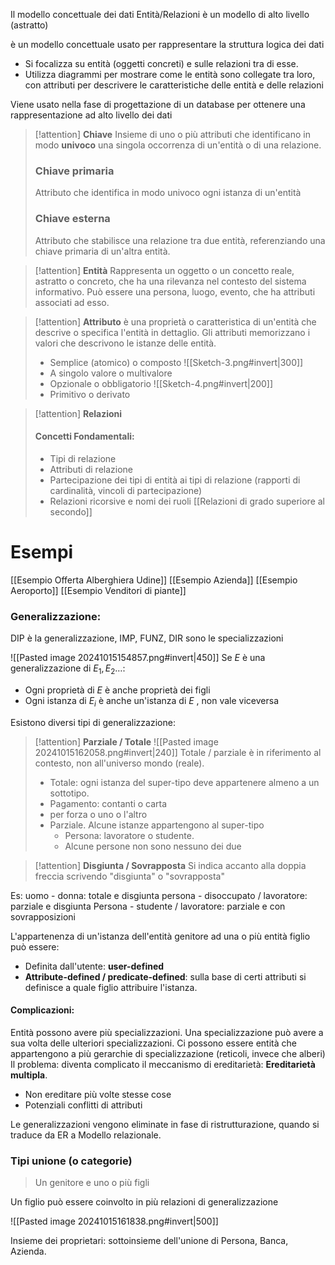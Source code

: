 Il modello concettuale dei dati Entità/Relazioni è un modello di alto livello (astratto)

è un modello concettuale usato per rappresentare la struttura logica dei dati
- Si focalizza su entità (oggetti concreti) e sulle relazioni tra di esse. 
- Utilizza diagrammi per mostrare come le entità sono collegate tra loro, con attributi per descrivere le caratteristiche delle entità e delle relazioni

Viene usato nella fase di progettazione di un database per ottenere una rappresentazione ad alto livello dei dati 

> [!attention]  **Chiave** 
> Insieme di uno o più attributi che identificano in modo **univoco** una singola occorrenza di un'entità o di una relazione. 
> ### Chiave primaria 
> Attributo che identifica in modo univoco ogni istanza di un'entità
> ### Chiave esterna
> Attributo che stabilisce una relazione tra due entità, referenziando una chiave primaria di un'altra entità.

> [!attention]  **Entità** 
 > Rappresenta un oggetto o un concetto reale, astratto o concreto, che ha una rilevanza nel contesto del sistema informativo. 
 > Può essere una persona, luogo, evento, che ha attributi associati ad esso. 
 
> [!attention]  **Attributo** 
> è una proprietà o caratteristica di un'entità che descrive o specifica l'entità in dettaglio. Gli attributi memorizzano i valori che descrivono le istanze delle entità. 
> 
 > - Semplice (atomico) o composto 
 >   ![[Sketch-3.png#invert|300]]
 > - A singolo valore o multivalore
 > - Opzionale o obbligatorio
 >   ![[Sketch-4.png#invert|200]]
 > - Primitivo o derivato 
 
 > [!attention]  **Relazioni** 
 > #### Concetti Fondamentali: 
 > - Tipi di relazione
 > - Attributi di relazione
 > - Partecipazione dei tipi di entità ai tipi di relazione (rapporti di cardinalità, vincoli di partecipazione)
 > - Relazioni ricorsive e nomi dei ruoli 
 > [[Relazioni di grado superiore al secondo]]
 

# Esempi

[[Esempio Offerta Alberghiera Udine]]
[[Esempio Azienda]]
[[Esempio Aeroporto]]
[[Esempio Venditori di piante]]

### Generalizzazione: 
DIP è la generalizzazione, IMP, FUNZ, DIR sono le specializzazioni 

![[Pasted image 20241015154857.png#invert|450]]
Se $E$ è una generalizzazione di $E_{1}, E_{2}\dots$: 
- Ogni proprietà di $E$ è anche proprietà dei figli
- Ogni istanza di $E_{i}$ è anche un'istanza di $E$ , non vale viceversa 

Esistono diversi tipi di generalizzazione: 

> [!attention]  **Parziale / Totale** 
 > ![[Pasted image 20241015162058.png#invert|240]]
 > Totale / parziale è in riferimento al contesto, non all'universo mondo (reale). 
 > -  Totale: ogni istanza del super-tipo deve appartenere almeno a un sottotipo.
 > 	- Pagamento: contanti o carta
 > 	- per forza o uno o l'altro 
> - Parziale. Alcune istanze appartengono al super-tipo
> 	- Persona: lavoratore o studente. 
> 	- Alcune persone non sono nessuno dei due
 >
 
> [!attention]  **Disgiunta / Sovrapposta** 
 > Si indica accanto alla doppia freccia scrivendo "disgiunta" o "sovrapposta"

Es: uomo - donna: totale e disgiunta
persona - disoccupato / lavoratore: parziale e disgiunta
Persona - studente / lavoratore: parziale e con sovrapposizioni

L'appartenenza di un'istanza dell'entità genitore ad una o più entità figlio può essere: 
- Definita dall'utente: **user-defined**
- **Attribute-defined / predicate-defined**: sulla base di certi attributi si definisce a quale figlio attribuire l'istanza. 

#### Complicazioni: 
Entità possono avere più specializzazioni. Una specializzazione può avere a sua volta delle ulteriori specializzazioni. 
Ci possono essere entità che appartengono a più gerarchie di specializzazione (reticoli, invece che alberi)
Il problema: diventa complicato il meccanismo di ereditarietà: **Ereditarietà multipla**. 
- Non ereditare più volte stesse cose
- Potenziali conflitti di attributi


Le generalizzazioni vengono eliminate in fase di ristrutturazione, quando si traduce da ER a Modello relazionale. 


### Tipi unione (o categorie)
> Un genitore e uno o più figli

Un figlio può essere coinvolto in più relazioni di generalizzazione 


![[Pasted image 20241015161838.png#invert|500]]

Insieme dei proprietari: sottoinsieme dell'unione di Persona, Banca, Azienda. 


